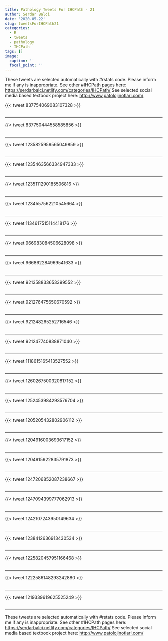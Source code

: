 ```yaml
---
title: Pathology Tweets For IHCPath - 21
author: Serdar Balci
date: '2020-05-22'
slug: tweetsForIHCPath21
categories:
  - R
  - tweets
  - pathology
  - IHCPath
tags: []
image:
  caption: ''
  focal_point: ''
---
```



These tweets are selected automatically with #rstats code. Please inform me if any is inappropriate.
See other #IHCPath pages here: https://serdarbalci.netlify.com/categories/IHCPath/ 
See selected social media based textbook project here: http://www.patolojinotlari.com/

{{< tweet 837754069083107328 >}}
<br>
<br>
<hr>
{{< tweet 837750444558585856 >}}
<br>
<br>
<hr>
{{< tweet 1235825959565049859 >}}
<br>
<br>
<hr>
{{< tweet 1235463566334947333 >}}
<br>
<br>
<hr>
{{< tweet 1235111290185506816 >}}
<br>
<br>
<hr>
{{< tweet 1234557562210545664 >}}
<br>
<br>
<hr>
{{< tweet 1134617515114418176 >}}
<br>
<br>
<hr>
{{< tweet 966983084506628098 >}}
<br>
<br>
<hr>
{{< tweet 966862284969541633 >}}
<br>
<br>
<hr>
{{< tweet 921358833653399552 >}}
<br>
<br>
<hr>
{{< tweet 921276475650670592 >}}
<br>
<br>
<hr>
{{< tweet 921248265252716546 >}}
<br>
<br>
<hr>
{{< tweet 921247740838871040 >}}
<br>
<br>
<hr>
{{< tweet 1118615165413527552 >}}
<br>
<br>
<hr>
{{< tweet 1260267500320817152 >}}
<br>
<br>
<hr>
{{< tweet 1252453984293576704 >}}
<br>
<br>
<hr>
{{< tweet 1205205432802906112 >}}
<br>
<br>
<hr>
{{< tweet 1204916003693617152 >}}
<br>
<br>
<hr>
{{< tweet 1204915922835791873 >}}
<br>
<br>
<hr>
{{< tweet 1247206852087238667 >}}
<br>
<br>
<hr>
{{< tweet 1247094399777062913 >}}
<br>
<br>
<hr>
{{< tweet 1242107243950149634 >}}
<br>
<br>
<hr>
{{< tweet 1238412636913430534 >}}
<br>
<br>
<hr>
{{< tweet 1225820457951166468 >}}
<br>
<br>
<hr>
{{< tweet 1222586148293242880 >}}
<br>
<br>
<hr>
{{< tweet 1219339619625525249 >}}
<br>
<br>
<hr>


These tweets are selected automatically with #rstats code. Please inform me if any is inappropriate.
See other #IHCPath pages here: https://serdarbalci.netlify.com/categories/IHCPath/ 
See selected social media based textbook project here: http://www.patolojinotlari.com/
